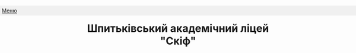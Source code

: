 <!DOCTYPE html, css>
<html lang="uk">
<head>
<title>menu</title>
<style>
h1.nice{
  text-align: center;
}
#refreshing{
    position: absolute; 
    left: 0px;
    top: 30px;
    width: 2000px;
    padding: 5px;
    background: #f0f0f0;
}
#refreshing li{
list-style: none;
}
#refreshing ul {
visibility:hidden;
padding:0;
position:absolute;
}
#refreshing li:hover > ul{
visibility:visible; 
position: relative;
}
</style>
</head>
<body>
<h1 class = "nice">Шпитьківський академічний ліцей "Скіф"</h1>
<ul id="refreshing">
<li>
<a href="https://babaganya.github.io/academlyceum.github.io">Меню</a>
<ul>
<li><a href="https://babaganya.github.io/academlyceum.github.io/Галерея">Галерея</a></li>
<li><a href="https://eschool-ua.com/#/"target="_blank">Єдина школа</a></li>
<li><a href="https://babaganya.github.io/academlyceum.github.io/Новини">Новини</a></li>
<li><a href="https://babaganya.github.io/academlyceum.github.io/Статистика">Статистика</a></li>
<li><a href="https://babaganya.github.io/academlyceum.github.io/Контакти">Контакти</a></li>
</ul>
</body>
</html>
